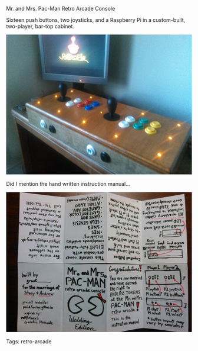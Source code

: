 Mr. and Mrs. Pac-Man Retro Arcade Console

Sixteen push buttons, two joysticks, and a Raspberry Pi in a custom-built, two-player, bar-top cabinet.

<img src="images/arcade.jpg" alt="Retro Arcade">

Did I mention the hand written instruction manual...

<img src="images/instructions.jpg" alt="Instruction Manual">

Tags: retro-arcade
